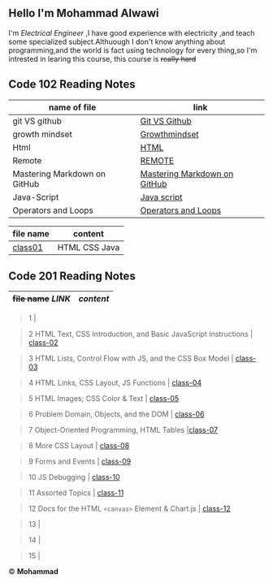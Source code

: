 ## Hello  I'm **Mohammad Alwawi**
I'm _Electrical Engineer_ ,I have good experience with electricity ,and teach some specialized subject.Althuough I don't know anything about programming,and the world is fact using technology for every thing,so I'm intrested in learing this course,
this course is ~~really hard~~

## Code 102 Reading Notes

**name of file**  | **link**
------------  | -------
git VS github  | [Git VS Github](https://mohammadalwawi.github.io/reading-notes/gitVSgithub)
growth mindset |  [Growthmindset](https://mohammadalwawi.github.io/reading-notes/grothmindset)
Html  | [HTML](https://mohammadalwawi.github.io/reading-notes/html)
Remote | [REMOTE](https://mohammadalwawi.github.io/reading-notes/reading-note02b)
Mastering Markdown on GitHub| [Mastering Markdown on GitHub](https://mohammadalwawi.github.io/reading-notes/MasteringMarkdownonGitHub)
Java-Script | [Java script](https://mohammadalwawi.github.io/reading-notes/Java-Script)
Operators and Loops | [Operators and Loops](https://mohammadalwawi.github.io/reading-notes/read05)

**file name** | **content**
-----------|-----------
[class01](https://mohammadalwawi.github.io/reading-notes/class-01)  | HTML CSS Java


## Code **201** Reading Notes
~~**file name**~~ ***LINK***  |  _content_
  ----------| ---------------
 
> 1	 |    

> 2  HTML Text, CSS Introduction, and Basic JavaScript Instructions | [class-02](https://mohammadalwawi.github.io/reading-notes/class-02)  

> 3 HTML Lists, Control Flow with JS, and the CSS Box Model | [class-03](https://mohammadalwawi.github.io/reading-notes/class-03)

> 4 HTML Links, CSS Layout, JS Functions	| [class-04](https://mohammadalwawi.github.io/reading-notes/class-04) 

> 5	HTML Images; CSS Color & Text |   [class-05](https://mohammadalwawi.github.io/reading-notes/class-05)

> 6 Problem Domain, Objects, and the DOM |   [class-06](https://mohammadalwawi.github.io/reading-notes/class-06)

> 7 Object-Oriented Programming, HTML Tables |[class-07](https://mohammadalwawi.github.io/reading-notes/class-07)  

 > 8  More CSS Layout  |   [class-08](https://mohammadalwawi.github.io/reading-notes/class-08)  


> 9  Forms and Events | [class-09](https://mohammadalwawi.github.io/reading-notes/class-09)  
 

> 10 JS Debugging | [class-10](https://mohammadalwawi.github.io/reading-notes/class-10)  
   

> 11  Assorted Topics |  [class-11](https://mohammadalwawi.github.io/reading-notes/class-11)  


> 12  Docs for the HTML `<canvas>` Element & Chart.js | [class-12](https://mohammadalwawi.github.io/reading-notes/class-12)  
 

> 13 |   

> 14	|  

> 15 |   

&copy; **Mohammad**